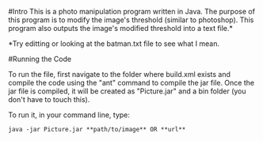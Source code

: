 #Intro
This is a photo manipulation program written in Java.
The purpose of this program is to modify the image's threshold (similar to photoshop).
This program also outputs the image's modified threshold into a text file.*

*Try editting or looking at the batman.txt file to see what I mean.

#Running the Code

To run the file, first navigate to the folder where build.xml exists and compile the 
code using the "ant" command to compile the jar file. Once the jar file is compiled, 
it will be created as "Picture.jar" and a bin folder (you don't have to touch this).

To run it, in your command line, type:

```
java -jar Picture.jar **path/to/image** OR **url**
```